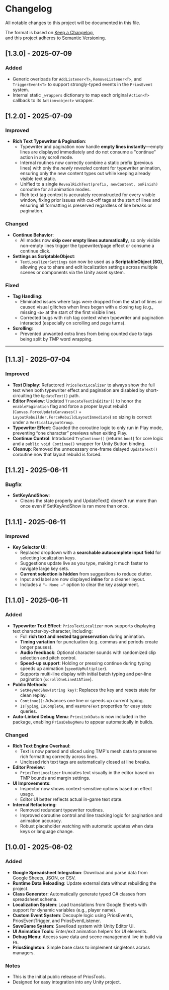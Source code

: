 # Changelog

All notable changes to this project will be documented in this file.

The format is based on [Keep a Changelog](https://keepachangelog.com/en/1.0.0/),  
and this project adheres to [Semantic Versioning](https://semver.org/spec/v2.0.0.html).

## [1.3.0] - 2025-07-09

### Added
- Generic overloads for `AddListener<T>`, `RemoveListener<T>`, and `TriggerEvent<T>` to support strongly-typed events in the `PriosEvent` system.
- Internal static `_wrappers` dictionary to map each original `Action<T>` callback to its `Action<object>` wrapper.

## [1.2.0] - 2025-07-09

### Improved
- **Rich Text Typewriter & Pagination**:  
  - Typewriter and pagination now handle **empty lines instantly**—empty lines are displayed immediately and do not consume a "continue" action in any scroll mode.
  - Internal routines now correctly combine a static prefix (previous lines) with only the *newly revealed* content for typewriter animation, ensuring only the new content types out while keeping already visible text static.
  - Unified to a single `RevealRichText(prefix, newContent, onFinish)` coroutine for all animation modes.
  - Rich text tag context is accurately reconstructed for every visible window, fixing prior issues with cut-off tags at the start of lines and ensuring all formatting is preserved regardless of line breaks or pagination.

### Changed
- **Continue Behavior**:  
  - All modes now **skip over empty lines automatically**, so only visible non-empty lines trigger the typewriter/page effect or consume a continue click.
- **Settings as ScriptableObject**:  
  - `TextLocalizerSettings` can now be used as a **ScriptableObject (SO)**, allowing you to share and edit localization settings across multiple scenes or components via the Unity asset system.

### Fixed
- **Tag Handling**:  
  - Eliminated issues where tags were dropped from the start of lines or caused visual glitches when lines began with a closing tag (e.g., missing `<b>` at the start of the first visible line).
  - Corrected bugs with rich tag context when typewriter and pagination interacted (especially on scrolling and page turns).
- **Scrolling**:  
  - Prevented unwanted extra lines from being counted due to tags being split by TMP word wrapping.

---

## [1.1.3] - 2025-07-04

### Improved
- **Text Display**: Refactored `PriosTextLocalizer` to always show the full text when both typewriter effect and pagination are disabled by short-circuiting the `UpdateText()` path.
- **Editor Preview**: Updated `TruncateTextInEditor()` to honor the `enablePagination` flag and force a proper layout rebuild (`Canvas.ForceUpdateCanvases()` + `LayoutRebuilder.ForceRebuildLayoutImmediate`) so sizing is correct under a `VerticalLayoutGroup`.
- **Typewriter Effect**: Guarded the coroutine logic to only run in Play mode, preventing “one character” previews when exiting Play.
- **Continue Control**: Introduced `TryContinue()` (returns `bool`) for core logic and a `public void Continue()` wrapper for Unity Button binding.
- **Cleanup**: Removed the unnecessary one-frame delayed `UpdateText()` coroutine now that layout rebuild is forced.


## [1.1.2] - 2025-06-11

### Bugfix
- **SetKeyAndShow**:
  - Cleans the state properly and UpdateText() doesn't run more than once even if SetKeyAndShow is ran more than once.


## [1.1.1] - 2025-06-11

### Improved
- **Key Selector UI**:
  - Replaced dropdown with a **searchable autocomplete input field** for selecting localization keys.
  - Suggestions update live as you type, making it much faster to navigate large key sets.
  - **Current selection is hidden** from suggestions to reduce clutter.
  - Input and label are now displayed **inline** for a cleaner layout.
  - Includes a `"— None —"` option to clear the key assignment.


## [1.1.0] - 2025-06-11

### Added
- **Typewriter Text Effect**: `PriosTextLocalizer` now supports displaying text character-by-character, including:
  - Full **rich text and nested tag preservation** during animation.
  - **Timing variation** for punctuation (e.g. commas and periods create longer pauses).
  - **Audio feedback**: Optional character sounds with randomized clip selection and pitch control.
  - **Speed-up support**: Holding or pressing continue during typing speeds up animation (`speedUpMultiplier`).
  - Supports multi-line display with initial batch typing and per-line pagination (`scrollOneLineAtATime`).
- **Public Methods**:
  - `SetKeyAndShow(string key)`: Replaces the key and resets state for clean replay.
  - `Continue()`: Advances one line or speeds up current typing.
  - `IsTyping`, `IsComplete`, and `HasMoreText` properties for easy state queries.
- **Auto-Linked Debug Menu**: `PriosLinkData` is now included in the package, enabling `PriosDebugMenu` to appear automatically in builds.

### Changed
- **Rich Text Engine Overhaul**:
  - Text is now parsed and sliced using TMP's mesh data to preserve rich formatting correctly across lines.
  - Unclosed rich text tags are automatically closed at line breaks.
- **Editor Preview**:
  - `PriosTextLocalizer` truncates text visually in the editor based on TMP bounds and margin settings.
- **UI Improvements**:
  - Inspector now shows context-sensitive options based on effect usage.
  - Editor UI better reflects actual in-game text state.
- **Internal Refactoring**:
  - Removed redundant typewriter routines.
  - Improved coroutine control and line tracking logic for pagination and animation accuracy.
  - Robust placeholder watching with automatic updates when data keys or language change.


## [1.0.0] - 2025-06-02

### Added
- **Google Spreadsheet Integration**: Download and parse data from Google Sheets, JSON, or CSV.
- **Runtime Data Reloading**: Update external data without rebuilding the project.
- **Class Generator**: Automatically generate typed C# classes from spreadsheet schema.
- **Localization System**: Load translations from Google Sheets with support for dynamic variables (e.g., player name).
- **Custom Event System**: Decouple logic using PriosEvents, PriosEventTrigger, and PriosEventListener.
- **SaveGame System**: Save/load system with Unity Editor UI.
- **UI Animation Tools**: Enter/exit animation helpers for UI elements.
- **Debug Menu**: Access save data and scene management live in build via `F9`.
- **PriosSingleton**: Simple base class to implement singletons across managers.

### Notes
- This is the initial public release of PriosTools.
- Designed for easy integration into any Unity project.
